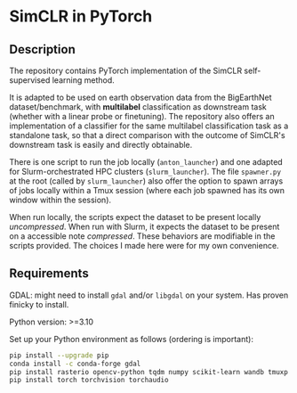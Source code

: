 # SimCLR in PyTorch

## Description

The repository contains PyTorch implementation of the SimCLR self-supervised learning method.

It is adapted to be used on earth observation data
from the BigEarthNet dataset/benchmark,
with __multilabel__ classification as downstream task
(whether with a linear probe or finetuning). 
The repository also offers an implementation of a classifier
for the same multilabel classification task as a standalone task,
so that a direct comparison with the outcome of SimCLR's downstream
task is easily and directly obtainable.


There is one script to run the job locally (`anton_launcher`)
and one adapted for Slurm-orchestrated HPC clusters (`slurm_launcher`).
The file `spawner.py` at the root (called by `slurm_launcher`)
also offer the option to spawn arrays of jobs locally within a Tmux session
(where each job spawned has its own window within the session).

When run locally, the scripts expect the dataset to be present locally _uncompressed_.
When run with Slurm, it expects the dataset to be present on a accessible note _compressed_.
These behaviors are modifiable in the scripts provided.
The choices I made here were for my own convenience.

## Requirements

GDAL: might need to install `gdal` and/or `libgdal` on your system.
Has proven finicky to install.

Python version: >=3.10

Set up your Python environment as follows (ordering is important):
```bash
pip install --upgrade pip
conda install -c conda-forge gdal
pip install rasterio opencv-python tqdm numpy scikit-learn wandb tmuxp tabulate pyright ruff-lsp
pip install torch torchvision torchaudio
```
